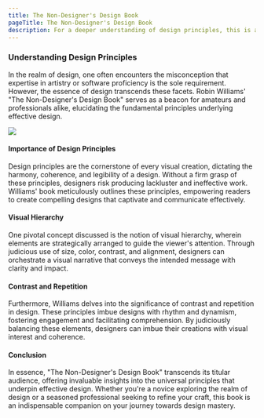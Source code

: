 ```yaml
---
title: The Non-Designer's Design Book
pageTitle: The Non-Designer's Design Book
description: For a deeper understanding of design principles, this is a must read.
---
```


### Understanding Design Principles

In the realm of design, one often encounters the misconception that expertise in artistry or software proficiency is the sole requirement. However, the essence of design transcends these facets. Robin Williams' "The Non-Designer's Design Book" serves as a beacon for amateurs and professionals alike, elucidating the fundamental principles underlying effective design.

![](/assets/images/Rectangle2_15.png)

#### Importance of Design Principles

Design principles are the cornerstone of every visual creation, dictating the harmony, coherence, and legibility of a design. Without a firm grasp of these principles, designers risk producing lackluster and ineffective work. Williams' book meticulously outlines these principles, empowering readers to create compelling designs that captivate and communicate effectively.

#### Visual Hierarchy

One pivotal concept discussed is the notion of visual hierarchy, wherein elements are strategically arranged to guide the viewer's attention. Through judicious use of size, color, contrast, and alignment, designers can orchestrate a visual narrative that conveys the intended message with clarity and impact.

#### Contrast and Repetition

Furthermore, Williams delves into the significance of contrast and repetition in design. These principles imbue designs with rhythm and dynamism, fostering engagement and facilitating comprehension. By judiciously balancing these elements, designers can imbue their creations with visual interest and coherence.

#### Conclusion

In essence, "The Non-Designer's Design Book" transcends its titular audience, offering invaluable insights into the universal principles that underpin effective design. Whether you're a novice exploring the realm of design or a seasoned professional seeking to refine your craft, this book is an indispensable companion on your journey towards design mastery.